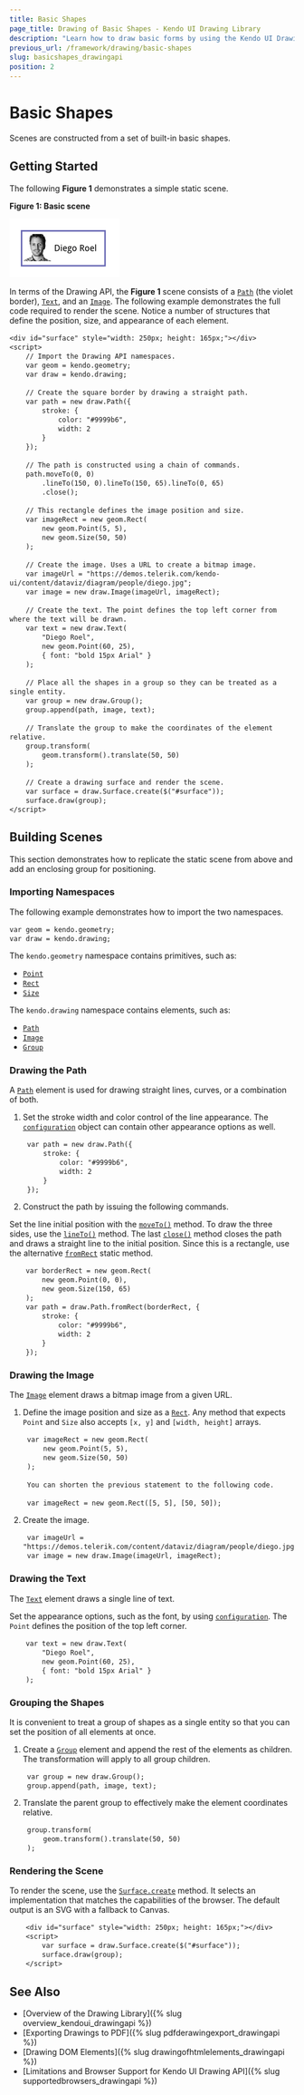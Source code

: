 ```yaml
---
title: Basic Shapes
page_title: Drawing of Basic Shapes - Kendo UI Drawing Library
description: "Learn how to draw basic forms by using the Kendo UI Drawing API."
previous_url: /framework/drawing/basic-shapes
slug: basicshapes_drawingapi
position: 2
---
```


# Basic Shapes

Scenes are constructed from a set of built-in basic shapes.

## Getting Started

The following **Figure 1** demonstrates a simple static scene.

**Figure 1: Basic scene**

![Kendo UI for jQuery Drawing API - Basic Scene](../images/basic-scene.png)

In terms of the Drawing API, the **Figure 1** scene consists of a [`Path`](/api/javascript/drawing/path) (the violet border), [`Text`](/api/javascript/drawing/text), and an [`Image`](/api/javascript/drawing/image). The following example demonstrates the full code required to render the scene. Notice a number of structures that define the position, size, and appearance of each element.

    <div id="surface" style="width: 250px; height: 165px;"></div>
    <script>
        // Import the Drawing API namespaces.
        var geom = kendo.geometry;
        var draw = kendo.drawing;

        // Create the square border by drawing a straight path.
        var path = new draw.Path({
            stroke: {
                color: "#9999b6",
                width: 2
            }
        });

        // The path is constructed using a chain of commands.
        path.moveTo(0, 0)
            .lineTo(150, 0).lineTo(150, 65).lineTo(0, 65)
            .close();

        // This rectangle defines the image position and size.
        var imageRect = new geom.Rect(
            new geom.Point(5, 5),
            new geom.Size(50, 50)
        );

        // Create the image. Uses a URL to create a bitmap image.
        var imageUrl = "https://demos.telerik.com/kendo-ui/content/dataviz/diagram/people/diego.jpg";
        var image = new draw.Image(imageUrl, imageRect);

        // Create the text. The point defines the top left corner from where the text will be drawn.
        var text = new draw.Text(
            "Diego Roel",
            new geom.Point(60, 25),
            { font: "bold 15px Arial" }
        );

        // Place all the shapes in a group so they can be treated as a single entity.
        var group = new draw.Group();
        group.append(path, image, text);

        // Translate the group to make the coordinates of the element relative.
        group.transform(
            geom.transform().translate(50, 50)
        );

        // Create a drawing surface and render the scene.
        var surface = draw.Surface.create($("#surface"));
        surface.draw(group);
    </script>

## Building Scenes

This section demonstrates how to replicate the static scene from above and add an enclosing group for positioning.

### Importing Namespaces

The following example demonstrates how to import the two namespaces.

    var geom = kendo.geometry;
    var draw = kendo.drawing;

The `kendo.geometry` namespace contains primitives, such as:
* [`Point`](/api/javascript/geometry/point)
* [`Rect`](/api/javascript/geometry/rect)
* [`Size`](/api/javascript/geometry/size)

The `kendo.drawing` namespace contains elements, such as:
* [`Path`](/api/javascript/dataviz/drawing/path)
* [`Image`](/api/javascript/dataviz/drawing/image)
* [`Group`](/api/javascript/dataviz/drawing/group)

### Drawing the Path

A [`Path`](/api/javascript/drawing/path) element is used for drawing straight lines, curves, or a combination of both.

1. Set the stroke width and color control of the line appearance. The [`configuration`](/api/javascript/drawing/path#configuration) object can contain other appearance options as well.

        var path = new draw.Path({
            stroke: {
                color: "#9999b6",
                width: 2
            }
        });

1. Construct the path by issuing the following commands.

  Set the line initial position with the [`moveTo()`](/api/javascript/drawing/path/methods/moveto) method. To draw the three sides, use the [`lineTo()`](/api/javascript/drawing/path/methods/lineto) method. The last [`close()`](/api/javascript/drawing/path/methods/close) method closes the path and draws a straight line to the initial position. Since this is a rectangle, use the alternative [`fromRect`](/api/javascript/drawing/path#fromrect) static method.

        var borderRect = new geom.Rect(
            new geom.Point(0, 0),
            new geom.Size(150, 65)
        );
        var path = draw.Path.fromRect(borderRect, {
            stroke: {
                color: "#9999b6",
                width: 2
            }
        });

### Drawing the Image

The [`Image`](/api/javascript/drawing/image) element draws a bitmap image from a given URL.

1. Define the image position and size as a [`Rect`](/api/javascript/geometry/rect). Any method that expects `Point` and `Size` also accepts `[x, y]` and `[width, height]` arrays.

        var imageRect = new geom.Rect(
            new geom.Point(5, 5),
            new geom.Size(50, 50)
        );

        You can shorten the previous statement to the following code.

        var imageRect = new geom.Rect([5, 5], [50, 50]);

1. Create the image.

        var imageUrl = "https://demos.telerik.com/content/dataviz/diagram/people/diego.jpg";
        var image = new draw.Image(imageUrl, imageRect);

### Drawing the Text

The [`Text`](/api/javascript/drawing/text) element draws a single line of text.

Set the appearance options, such as the font, by using [`configuration`](/api/javascript/drawing/text#configuration). The `Point` defines the position of the top left corner.

        var text = new draw.Text(
            "Diego Roel",
            new geom.Point(60, 25),
            { font: "bold 15px Arial" }
        );

### Grouping the Shapes

It is convenient to treat a group of shapes as a single entity so that you can set the position of all elements at once.

1. Create a [`Group`](/api/javascript/drawing/group) element and append the rest of the elements as children. The transformation will apply to all group children.

        var group = new draw.Group();
        group.append(path, image, text);

1. Translate the parent group to effectively make the element coordinates relative.

        group.transform(
            geom.transform().translate(50, 50)
        );

### Rendering the Scene

To render the scene, use the [`Surface.create`](/api/javascript/drawing/surface#create) method. It selects an implementation that matches the capabilities of the browser. The default output is an SVG with a fallback to Canvas.

        <div id="surface" style="width: 250px; height: 165px;"></div>
        <script>
            var surface = draw.Surface.create($("#surface"));
            surface.draw(group);
        </script>

## See Also

* [Overview of the Drawing Library]({% slug overview_kendoui_drawingapi %})
* [Exporting Drawings to PDF]({% slug pdfderawingexport_drawingapi %})
* [Drawing DOM Elements]({% slug drawingofhtmlelements_drawingapi %})
* [Limitations and Browser Support for Kendo UI Drawing API]({% slug supportedbrowsers_drawingapi %})
